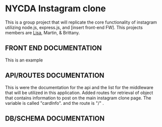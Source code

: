 # NYCDA Instagram clone

This is a group project that will replicate the core functionality of instagram utilizing node.js, express.js, and [insert front-end FW]. This projects members are [Lisa](https://github.com/lisa-ewart), Martin, & Brittany.


## FRONT END DOCUMENTATION
This is an example

## API/ROUTES DOCUMENTATION
This is were the documentation for the api and the list for the middleware that will be utilized in this application.
Added routes for retrieval of object that contains information to post on the main instagram clone page. The variable is called "cardInfo". and the route is "/" .


## DB/SCHEMA DOCUMENTATION
